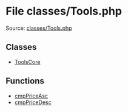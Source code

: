 File classes/Tools.php
=========

Source: [classes/Tools.php](https://github.com/PrestaShop/PrestaShop/blob/1.6.0.5/classes/Tools.php)


Classes
-------

* [ToolsCore](class.ToolsCore.md)

Functions
---------

* [cmpPriceAsc](function.cmpPriceAsc.md)
* [cmpPriceDesc](function.cmpPriceDesc.md)
